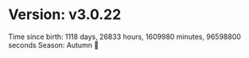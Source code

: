 # Version: v3.0.22
Time since birth: 1118 days, 26833 hours, 1609980 minutes, 96598800 seconds
Season: Autumn 🍁
